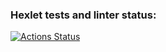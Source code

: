 ### Hexlet tests and linter status:
[![Actions Status](https://github.com/ChukovAndrey/frontend-project-lvl2/workflows/hexlet-check/badge.svg)](https://github.com/ChukovAndrey/frontend-project-lvl2/actions)